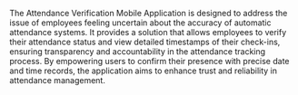 The Attendance Verification Mobile Application is designed to address the issue of employees feeling uncertain about the accuracy of automatic attendance systems. It provides a solution that allows employees to verify their attendance status and view detailed timestamps of their check-ins, ensuring transparency and accountability in the attendance tracking process. By empowering users to confirm their presence with precise date and time records,
the application aims to enhance trust and reliability in attendance management.
